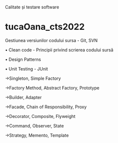 Calitate și testare software

# tucaOana_cts2022

Gestiunea versiunilor codului sursa - Git, SVN

• Clean code - Principii privind scrierea codului sursă

• Design Patterns

• Unit Testing - JUnit 

 ->Singleton, Simple Factory
 
->Factory Method, Abstract Factory, Prototype

->Builder, Adapter

->Facade, Chain of Responsibility, Proxy

->Decorator, Composite, Flyweight 

->Command, Observer, State

->Strategy, Memento, Template
